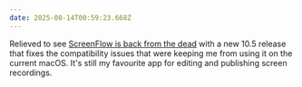```yaml
---
date: 2025-08-14T00:59:23.668Z
---
```


Relieved to see [ScreenFlow is back from the dead](https://www.telestream.net/screenflow/versions.htm?accordion=new) with a new 10.5 release that fixes the compatibility issues that were keeping me from using it on the current macOS. It's still my favourite app for editing and publishing screen recordings.
